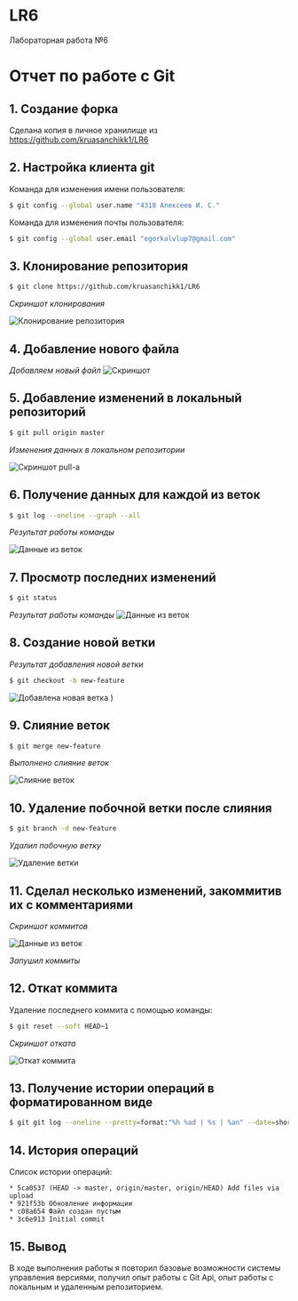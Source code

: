 # LR6
Лабораторная работа №6
# Отчет по работе с Git

## 1. Создание форка
Сделана копия в личное хранилище из https://github.com/kruasanchikk1/LR6

## 2. Настройка клиента git
Команда для изменения имени пользователя:

```bash
$ git config --global user.name "4318 Алексеев И. С."
```
Команда для изменения почты пользователя:

```bash
$ git config --global user.email "egorkalvlup7@gmail.com"
```


## 3. Клонирование репозитория

```bash
$ git clone https://github.com/kruasanchikk1/LR6
```
*Скриншот клонирования* 

![Клонирование репозитория](ФОТКИ/photo_1.jpg)

## 4. Добавление нового файла
*Добавляем новый файл*
![Скриншот](ФОТКИ/photo_.jpg)

## 5. Добавление изменений в локальный репозиторий

```bash
$ git pull origin master
```
*Изменения данных в локальном репозитории*


![Скриншот pull-а](ФОТКИ/photo_2.jpg)

## 6. Получение данных для каждой из веток

```bash
$ git log --oneline --graph --all

```
*Результат работы команды*


![Данные из веток](ФОТКИ/photo_log.jpg)

## 7. Просмотр последних изменений

```bash
$ git status
```
*Результат работы команды*
![Данные из веток](ФОТКИ/photo_st.jpg)

## 8. Создание новой ветки
*Результат добавления новой ветки*
```bash
$ git checkout -b new-feature
```
![Добавлена новая ветка](ФОТКИ/photo_ch.jpg)
)

## 9. Слияние веток

```bash
$ git merge new-feature
```
*Выполнено слияние веток*

![Слияние веток](ФОТКИ/photo_s.jpg)


## 10. Удаление побочной ветки после слияния

```bash
$ git branch -d new-feature
```
*Удалил побочную ветку*


![Удаление ветки](ФОТКИ/photo_d.jpg)

## 11. Сделал несколько изменений, закоммитив их с комментариями

*Скриншот коммитов*

![Данные из веток](ФОТКИ/photo_cm.jpg)

*Запушил коммиты*

## 12. Откат коммита
Удаление последнего коммита с помощью команды:

```bash
$ git reset --soft HEAD~1
```
*Скриншот отката*

![Откат коммита](ФОТКИ/photo_ds.jpg)

## 13. Получение истории операций в форматированном виде

```bash
$ git git log --oneline --pretty=format:"%h %ad | %s | %an" --date=short
```

## 14. История операций
Список истории операций:
```
* 5ca0537 (HEAD -> master, origin/master, origin/HEAD) Add files via upload
* 921f53b Обновление информации
* c08a654 Файл создан пустым
* 3c6e913 Initial commit

```

## 15. Вывод
В ходе выполнения работы я повторил базовые возможности системы управления версиями, получил опыт работы с Git Api, опыт работы с локальным и удаленным репозиторием.
